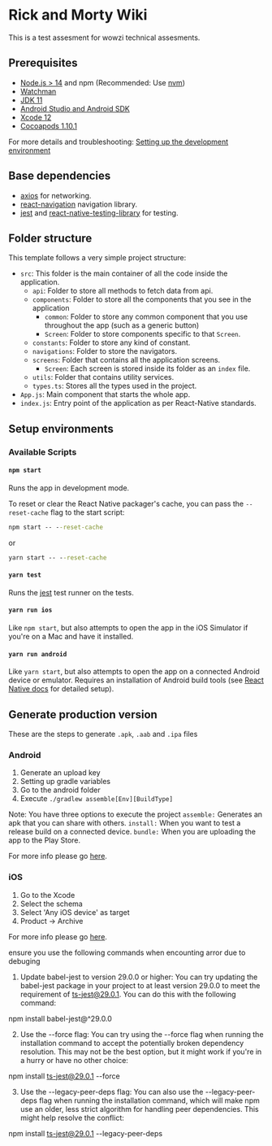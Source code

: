 # Rick and Morty Wiki

This is a test assesment for wowzi technical assesments.

## Prerequisites

- [Node.js > 14](https://nodejs.org) and npm (Recommended: Use [nvm](https://github.com/nvm-sh/nvm))
- [Watchman](https://facebook.github.io/watchman)
- [JDK 11](https://www.oracle.com/java/technologies/javase-jdk11-downloads.html)
- [Android Studio and Android SDK](https://developer.android.com/studio)
- [Xcode 12](https://developer.apple.com/xcode)
- [Cocoapods 1.10.1](https://cocoapods.org)

For more details and troubleshooting: [Setting up the development environment](https://reactnative.dev/docs/environment-setup)

## Base dependencies

- [axios](https://github.com/axios/axios) for networking.
- [react-navigation](https://reactnavigation.org/) navigation library.
- [jest](https://facebook.github.io/jest/) and [react-native-testing-library](https://callstack.github.io/react-native-testing-library/) for testing.

## Folder structure

This template follows a very simple project structure:

- `src`: This folder is the main container of all the code inside the application.
  - `api`: Folder to store all methods to fetch data from api.
  - `components`: Folder to store all the components that you see in the application
    - `common`: Folder to store any common component that you use throughout the app (such as a generic button)
    - `Screen`: Folder to store components specific to that `Screen`.
  - `constants`: Folder to store any kind of constant.
  - `navigations`: Folder to store the navigators.
  - `screens`: Folder that contains all the application screens.
    - `Screen`: Each screen is stored inside its folder as an `index` file.
  - `utils`: Folder that contains utility services.
  - `types.ts`: Stores all the types used in the project.
- `App.js`: Main component that starts the whole app.
- `index.js`: Entry point of the application as per React-Native standards.

## Setup environments

### Available Scripts

#### `npm start`

Runs the app in development mode.

To reset or clear the React Native packager's cache, you can pass the `--reset-cache` flag to the start script:

```cmd
npm start -- --reset-cache
```

or

```cmd
yarn start -- --reset-cache
```

#### `yarn test`

Runs the [jest](https://github.com/facebook/jest) test runner on the tests.

#### `yarn run ios`

Like `npm start`, but also attempts to open the app in the iOS Simulator if you're on a Mac and have it installed.

#### `yarn run android`

Like `yarn start`, but also attempts to open the app on a connected Android device or emulator. Requires an installation of Android build tools (see [React Native docs](https://facebook.github.io/react-native/docs/getting-started.html) for detailed setup).

## Generate production version

These are the steps to generate `.apk`, `.aab` and `.ipa` files

### Android

1. Generate an upload key
2. Setting up gradle variables
3. Go to the android folder
4. Execute `./gradlew assemble[Env][BuildType]`

Note: You have three options to execute the project
`assemble:` Generates an apk that you can share with others.
`install:` When you want to test a release build on a connected device.
`bundle:` When you are uploading the app to the Play Store.

For more info please go [here](https://reactnative.dev/docs/signed-apk-android).

### iOS

1. Go to the Xcode
2. Select the schema
3. Select 'Any iOS device' as target
4. Product -> Archive

For more info please go [here](https://reactnative.dev/docs/publishing-to-app-store).

ensure you use the following commands when encounting arror due to debuging 

1. Update babel-jest to version 29.0.0 or higher: You can try updating the babel-jest package in your project to at least version 29.0.0 to meet the requirement of ts-jest@29.0.1. You can do this with the following command:

npm install babel-jest@^29.0.0

2. Use the --force flag: You can try using the --force flag when running the installation command to accept the potentially broken dependency resolution. This may not be the best option, but it might work if you're in a hurry or have no other choice:

npm install ts-jest@29.0.1 --force

3. Use the --legacy-peer-deps flag: You can also use the --legacy-peer-deps flag when running the installation command, which will make npm use an older, less strict algorithm for handling peer dependencies. This might help resolve the conflict:


npm install ts-jest@29.0.1 --legacy-peer-deps